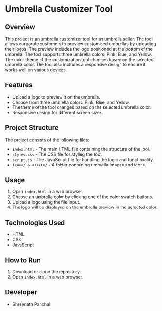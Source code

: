 
# Umbrella Customizer Tool

## Overview
This project is an umbrella customizer tool for an umbrella seller. The tool allows corporate customers to preview customized umbrellas by uploading their logos. The preview includes the logo positioned at the bottom of the umbrella. The tool supports three umbrella colors: Pink, Blue, and Yellow. The color theme of the customization tool changes based on the selected umbrella color. The tool also includes a responsive design to ensure it works well on various devices.

## Features
- Upload a logo to preview it on the umbrella.
- Choose from three umbrella colors: Pink, Blue, and Yellow.
- The theme of the tool changes based on the selected umbrella color.
- Responsive design for different screen sizes.

## Project Structure
The project consists of the following files:
- `index.html` - The main HTML file containing the structure of the tool.
- `styles.css` - The CSS file for styling the tool.
- `script.js` - The JavaScript file for handling the logic and functionality.
- `icons/ & assets/` - A folder containing umbrella images and icons.

## Usage
1. Open `index.html` in a web browser.
2. Choose an umbrella color by clicking one of the color swatch buttons.
3. Upload a logo using the file input.
4. The logo will be displayed on the umbrella preview in the selected color.

## Technologies Used
- HTML
- CSS
- JavaScript

## How to Run
1. Download or clone the repository.
2. Open `index.html` in a web browser.

## Developer 
- Shreenath Panchal
